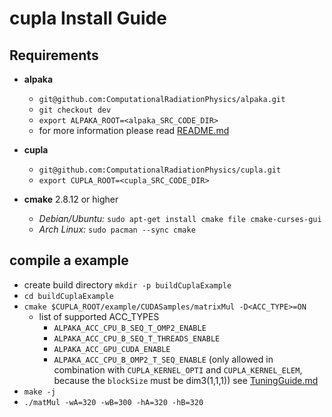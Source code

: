 cupla Install Guide
======================

Requirements
------------

- **alpaka** 
  - `git@github.com:ComputationalRadiationPhysics/alpaka.git`
  - `git checkout dev`
  - `export ALPAKA_ROOT=<alpaka_SRC_CODE_DIR>`
  - for more information please read [README.md](https://github.com/ComputationalRadiationPhysics/alpaka/blob/master/README.md)

- **cupla** 
  - `git@github.com:ComputationalRadiationPhysics/cupla.git`
  - `export CUPLA_ROOT=<cupla_SRC_CODE_DIR>`

- **cmake**  2.8.12 or higher
  - *Debian/Ubuntu:* `sudo apt-get install cmake file cmake-curses-gui`
  - *Arch Linux:* `sudo pacman --sync cmake`


compile a example
-----------------

- create build directory `mkdir -p buildCuplaExample`
- `cd buildCuplaExample`
- `cmake $CUPLA_ROOT/example/CUDASamples/matrixMul -D<ACC_TYPE>=ON`
    - list of supported ACC_TYPES
        - `ALPAKA_ACC_CPU_B_SEQ_T_OMP2_ENABLE`
        - `ALPAKA_ACC_CPU_B_SEQ_T_THREADS_ENABLE`
        - `ALPAKA_ACC_GPU_CUDA_ENABLE`
        - `ALPAKA_ACC_CPU_B_OMP2_T_SEQ_ENABLE` (only allowed in combination with
          `CUPLA_KERNEL_OPTI` and `CUPLA_KERNEL_ELEM`, because the `blockSize` must be dim3(1,1,1))
          see [TuningGuide.md](doc/TuningGuide.md)
- `make -j`
- `./matMul -wA=320 -wB=300 -hA=320 -hB=320`
